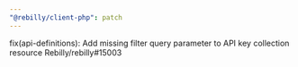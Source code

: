 ```yaml
---
"@rebilly/client-php": patch
---
```


fix(api-definitions): Add missing filter query parameter to API key collection resource Rebilly/rebilly#15003
